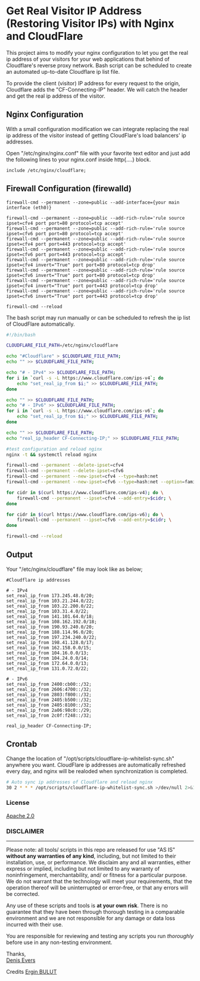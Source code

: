 # Get Real Visitor IP Address (Restoring Visitor IPs) with Nginx and CloudFlare
This project aims to modify your nginx configuration to let you get the real ip address of your visitors for your web applications that behind of Cloudflare's reverse proxy network. Bash script can be scheduled to create an automated up-to-date Cloudflare ip list file.

To provide the client (visitor) IP address for every request to the origin, Cloudflare adds the "CF-Connecting-IP" header. We will catch the header and get the real ip address of the visitor.

## Nginx Configuration
With a small configuration modification we can integrate replacing the real ip address of the visitor instead of getting CloudFlare's load balancers' ip addresses.

Open "/etc/nginx/nginx.conf" file with your favorite text editor and just add the following lines to your nginx.conf inside http{....} block.

```nginx
include /etc/nginx/cloudflare;
```

## Firewall Configuration (firewalld)

```
firewall-cmd --permanent --zone=public --add-interface={your main interface (eth0)}

firewall-cmd --permanent --zone=public --add-rich-rule='rule source ipset=cfv4 port port=80 protocol=tcp accept'
firewall-cmd --permanent --zone=public --add-rich-rule='rule source ipset=cfv6 port port=80 protocol=tcp accept'
firewall-cmd --permanent --zone=public --add-rich-rule='rule source ipset=cfv4 port port=443 protocol=tcp accept'
firewall-cmd --permanent --zone=public --add-rich-rule='rule source ipset=cfv6 port port=443 protocol=tcp accept'
firewall-cmd --permanent --zone=public --add-rich-rule='rule source ipset=cfv4 invert="True" port port=80 protocol=tcp drop'
firewall-cmd --permanent --zone=public --add-rich-rule='rule source ipset=cfv6 invert="True" port port=80 protocol=tcp drop'
firewall-cmd --permanent --zone=public --add-rich-rule='rule source ipset=cfv4 invert="True" port port=443 protocol=tcp drop'
firewall-cmd --permanent --zone=public --add-rich-rule='rule source ipset=cfv6 invert="True" port port=443 protocol=tcp drop'

firewall-cmd --reload
```

The bash script may run manually or can be scheduled to refresh the ip list of CloudFlare automatically.
```sh
#!/bin/bash

CLOUDFLARE_FILE_PATH=/etc/nginx/cloudflare

echo "#Cloudflare" > $CLOUDFLARE_FILE_PATH;
echo "" >> $CLOUDFLARE_FILE_PATH;

echo "# - IPv4" >> $CLOUDFLARE_FILE_PATH;
for i in `curl -s -L https://www.cloudflare.com/ips-v4`; do
    echo "set_real_ip_from $i;" >> $CLOUDFLARE_FILE_PATH;
done

echo "" >> $CLOUDFLARE_FILE_PATH;
echo "# - IPv6" >> $CLOUDFLARE_FILE_PATH;
for i in `curl -s -L https://www.cloudflare.com/ips-v6`; do
    echo "set_real_ip_from $i;" >> $CLOUDFLARE_FILE_PATH;
done

echo "" >> $CLOUDFLARE_FILE_PATH;
echo "real_ip_header CF-Connecting-IP;" >> $CLOUDFLARE_FILE_PATH;

#test configuration and reload nginx
nginx -t && systemctl reload nginx

firewall-cmd --permanent --delete-ipset=cfv4
firewall-cmd --permanent --delete-ipset=cfv6
firewall-cmd --permanent --new-ipset=cfv4 --type=hash:net
firewall-cmd --permanent --new-ipset=cfv6 --type=hash:net --option=family=inet6

for cidr in $(curl https://www.cloudflare.com/ips-v4); do \
    firewall-cmd --permanent --ipset=cfv4 --add-entry=$cidr; \
done

for cidr in $(curl https://www.cloudflare.com/ips-v6); do \
    firewall-cmd --permanent --ipset=cfv6 --add-entry=$cidr; \
done

firewall-cmd --reload
```

## Output
Your "/etc/nginx/cloudflare" file may look like as below;

```nginx
#Cloudflare ip addresses

# - IPv4
set_real_ip_from 173.245.48.0/20;
set_real_ip_from 103.21.244.0/22;
set_real_ip_from 103.22.200.0/22;
set_real_ip_from 103.31.4.0/22;
set_real_ip_from 141.101.64.0/18;
set_real_ip_from 108.162.192.0/18;
set_real_ip_from 190.93.240.0/20;
set_real_ip_from 188.114.96.0/20;
set_real_ip_from 197.234.240.0/22;
set_real_ip_from 198.41.128.0/17;
set_real_ip_from 162.158.0.0/15;
set_real_ip_from 104.16.0.0/13;
set_real_ip_from 104.24.0.0/14;
set_real_ip_from 172.64.0.0/13;
set_real_ip_from 131.0.72.0/22;

# - IPv6
set_real_ip_from 2400:cb00::/32;
set_real_ip_from 2606:4700::/32;
set_real_ip_from 2803:f800::/32;
set_real_ip_from 2405:b500::/32;
set_real_ip_from 2405:8100::/32;
set_real_ip_from 2a06:98c0::/29;
set_real_ip_from 2c0f:f248::/32;

real_ip_header CF-Connecting-IP;

```

## Crontab
Change the location of "/opt/scripts/cloudflare-ip-whitelist-sync.sh" anywhere you want. 
CloudFlare ip addresses are automatically refreshed every day, and nginx will be realoded when synchronization is completed.
```sh
# Auto sync ip addresses of Cloudflare and reload nginx
30 2 * * * /opt/scripts/cloudflare-ip-whitelist-sync.sh >/dev/null 2>&1
```

### License

[Apache 2.0](http://www.apache.org/licenses/LICENSE-2.0)


### DISCLAIMER
----------
Please note: all tools/ scripts in this repo are released for use "AS IS" **without any warranties of any kind**,
including, but not limited to their installation, use, or performance.  We disclaim any and all warranties, either 
express or implied, including but not limited to any warranty of noninfringement, merchantability, and/ or fitness 
for a particular purpose.  We do not warrant that the technology will meet your requirements, that the operation 
thereof will be uninterrupted or error-free, or that any errors will be corrected.

Any use of these scripts and tools is **at your own risk**.  There is no guarantee that they have been through 
thorough testing in a comparable environment and we are not responsible for any damage or data loss incurred with 
their use.

You are responsible for reviewing and testing any scripts you run *thoroughly* before use in any non-testing 
environment.

Thanks,   
[Denis Evers](https://evers.sh)

Credits
[Ergin BULUT](https://www.erginbulut.com)
